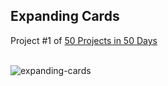 ## Expanding Cards
Project #1 of [50 Projects in 50 Days](https://50projects50days.com/) <br><br>

![expanding-cards](docs/01-expanding-cards.gif)